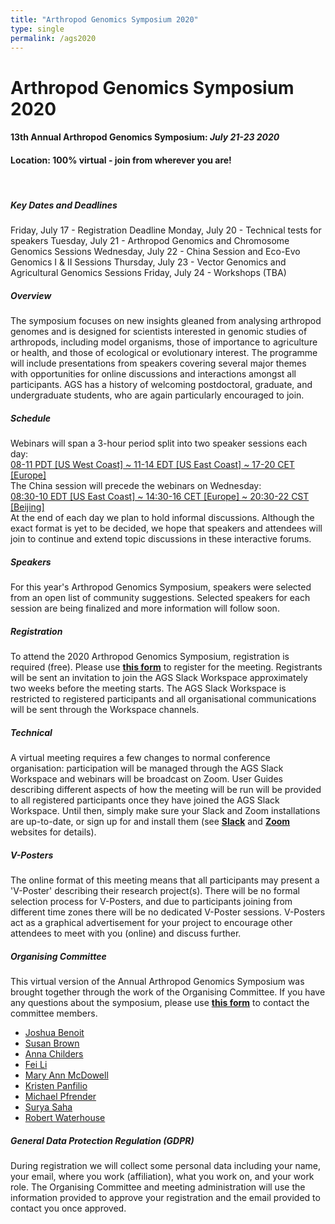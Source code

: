 ```yaml
---
title: "Arthropod Genomics Symposium 2020"
type: single
permalink: /ags2020
---
```


# **Arthropod Genomics Symposium 2020**
#### **13th Annual Arthropod Genomics Symposium: *July 21-23 2020***
#### **Location: 100% virtual - join from wherever you are!**
&nbsp;
##### **Key Dates and Deadlines**
Friday, July 17 - Registration Deadline
Monday, July 20 - Technical tests for speakers
Tuesday, July 21 - Arthropod Genomics and Chromosome Genomics Sessions
Wednesday, July 22 - China Session and Eco-Evo Genomics I &amp; II Sessions
Thursday, July 23 - Vector Genomics and Agricultural Genomics Sessions
Friday, July 24 - Workshops (TBA)

##### **Overview**
The symposium focuses on new insights gleaned from analysing arthropod genomes and is designed for scientists interested in genomic studies of arthropods, including model organisms, those of importance to agriculture or health, and those of ecological or evolutionary interest. The programme will include presentations from speakers covering several major themes with opportunities for online discussions and interactions amongst all participants. AGS has a history of welcoming postdoctoral, graduate, and undergraduate students, who are again particularly encouraged to join.

##### **Schedule**
Webinars will span a 3-hour period split into two speaker sessions each day:\
[08-11 PDT [US West Coast] ~ 11-14 EDT [US East Coast] ~ 17-20 CET [Europe]](https://www.timeanddate.com/worldclock/fixedtime.html?msg=Arthropod+Genomics+Symposium+2020&amp;iso=20200721T11&amp;p1=179&amp;ah=3)\
The China session will precede the webinars on Wednesday:\
[08:30-10 EDT [US East Coast] ~ 14:30-16 CET [Europe] ~ 20:30-22 CST [Beijing]](https://www.timeanddate.com/worldclock/fixedtime.html?msg=Arthropod+Genomics+Symposium+2020+China+Session&amp;iso=20200722T0830&amp;p1=179&amp;ah=1&amp;am=30)\
At the end of each day we plan to hold informal discussions. Although the exact format is yet to be decided, we hope that speakers and attendees will join to continue and extend topic discussions in these interactive forums.

##### **Speakers**
For this year&#39;s Arthropod Genomics Symposium, speakers were selected from an open list of community suggestions. Selected speakers for each session are being finalized and more information will follow soon.

##### **Registration**
To attend the 2020 Arthropod Genomics Symposium, registration is required (free). Please use [**this form**](https://forms.gle/XgEHUvf41zgDaKCW8) to register for the meeting. Registrants will be sent an invitation to join the AGS Slack Workspace approximately two weeks before the meeting starts. The AGS Slack Workspace is restricted to registered participants and all organisational communications will be sent through the Workspace channels.

##### **Technical**
A virtual meeting requires a few changes to normal conference organisation: participation will be managed through the AGS Slack Workspace and webinars will be broadcast on Zoom. User Guides describing different aspects of how the meeting will be run will be provided to all registered participants once they have joined the AGS Slack Workspace. Until then, simply make sure your Slack and Zoom installations are up-to-date, or sign up for and install them (see [**Slack**](https://slack.com/) and [**Zoom**](https://zoom.us/) websites for details).

##### **V-Posters**
The online format of this meeting means that all participants may present a &#39;V-Poster&#39; describing their research project(s). There will be no formal selection process for V-Posters, and due to participants joining from different time zones there will be no dedicated V-Poster sessions. V-Posters act as a graphical advertisement for your project to encourage other attendees to meet with you (online) and discuss further.

##### **Organising Committee**
This virtual version of the Annual Arthropod Genomics Symposium was brought together through the work of the Organising Committee. If you have any questions about the symposium, please use [**this form**](https://forms.gle/vNnCf2sE2wg7nA7g7) to contact the committee members.

- [Joshua Benoit](http://insectphysiology.uc.edu/labmembers.html)
- [Susan Brown](https://www.k-state.edu/biology/people/tenure/brown/)
- [Anna Childers](https://www.ars.usda.gov/people-locations/person?person-id=51956)
- [Fei Li](https://person.zju.edu.cn/en/lifei)
- [Mary Ann McDowell](https://biology.nd.edu/people/mary-ann-mcdowell/)
- [Kristen Panfilio](https://warwick.ac.uk/fac/sci/lifesci/people/kpanfilio/)
- [Michael Pfrender](https://biology.nd.edu/people/michael-pfrender/)
- [Surya Saha](https://btiscience.org/explore-bti/directory/ss2489@cornell.edu/)
- [Robert Waterhouse](https://rmwaterhouse.org/)

##### **General Data Protection Regulation (GDPR)**
During registration we will collect some personal data including your name, your email, where you work (affiliation), what you work on, and your work role. The Organising Committee and meeting administration will use the information provided to approve your registration and the email provided to contact you once approved.
